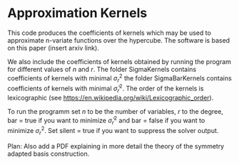 # Approximation Kernels

This code produces the coefficients of kernels which may be used to approximate n-variate functions over the hypercube. 
The software is based on this paper (insert arxiv link).

We also include the coefficients of kernels obtained by running the program for different values of $n$ and $r$. The folder SigmaKernels contains coefficients of kernels with minimal $\sigma_r^2$ the folder SigmaBarKernels contains coefficients of kernels with minimal $\bar \sigma_r^2$. The order of the kernels is lexicographic (see https://en.wikipedia.org/wiki/Lexicographic_order).

To run the programm set $n$ to be the number of variables, $r$ to the degree, bar = true if you want to minimize $\bar \sigma_r^2$ and bar = false if you want to minimize $\sigma_r^2$. Set silent = true if you want to suppress the solver output. 

Plan: Also add a PDF explaining in more detail the theory of the symmetry adapted basis construction.
